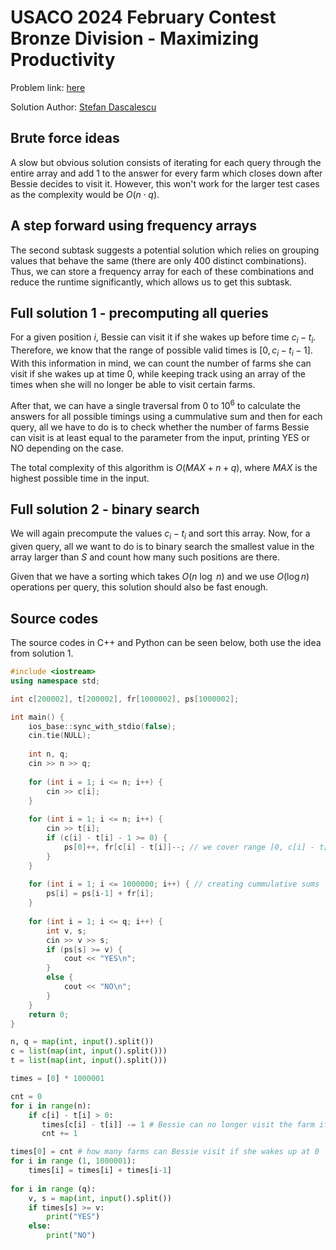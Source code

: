 # USACO 2024 February Contest Bronze Division - Maximizing Productivity

Problem link: [here](https://usaco.org/index.php?page=viewproblem2&cpid=1397)

Solution Author: [Stefan Dascalescu](https://stefdasca.ro/)

## Brute force ideas

A slow but obvious solution consists of iterating for each query through the entire array and add 1 to the answer for every farm which closes down after Bessie decides to visit it. However, this won't work for the larger test cases as the complexity would be $O(n \cdot q)$.

## A step forward using frequency arrays

The second subtask suggests a potential solution which relies on grouping values that behave the same (there are only $400$ distinct combinations). Thus, we can store a frequency array for each of these combinations and reduce the runtime significantly, which allows us to get this subtask.

## Full solution 1 - precomputing all queries

For a given position $i$, Bessie can visit it if she wakes up before time $c_i - t_i$. Therefore, we know that the range of possible valid times is $[0, c_i - t_i - 1]$. With this information in mind, we can count the number of farms she can visit if she wakes up at time 0, while keeping track using an array of the times when she will no longer be able to visit certain farms.

After that, we can have a single traversal from 0 to $10^6$ to calculate the answers for all possible timings using a cummulative sum and then for each query, all we have to do is to check whether the number of farms Bessie can visit is at least equal to the parameter from the input, printing YES or NO depending on the case.

The total complexity of this algorithm is $O(MAX + n + q)$, where $MAX$ is the highest possible time in the input.

## Full solution 2 - binary search

We will again precompute the values $c_i - t_i$ and sort this array. Now, for a given query, all we want to do is to binary search the smallest value in the array larger than $S$ and count how many such positions are there.

Given that we have a sorting which takes $O(n \ \log \ n)$ and we use $O(\log n)$ operations per query, this solution should also be fast enough.

## Source codes

The source codes in C++ and Python can be seen below, both use the idea from solution 1.

```cpp
#include <iostream>
using namespace std;

int c[200002], t[200002], fr[1000002], ps[1000002];

int main() {
    ios_base::sync_with_stdio(false);
    cin.tie(NULL);
    
    int n, q;
    cin >> n >> q;
    
    for (int i = 1; i <= n; i++) {
        cin >> c[i];
    }
    
    for (int i = 1; i <= n; i++) {
        cin >> t[i];
        if (c[i] - t[i] - 1 >= 0) {
            ps[0]++, fr[c[i] - t[i]]--; // we cover range [0, c[i] - t[i] - 1]
        }
    }
    
    for (int i = 1; i <= 1000000; i++) { // creating cummulative sums
        ps[i] = ps[i-1] + fr[i];
    }
    
    for (int i = 1; i <= q; i++) {
        int v, s;
        cin >> v >> s;
        if (ps[s] >= v) {
            cout << "YES\n";
        }
        else {
            cout << "NO\n";
        }
    }
    return 0;
}
```

```py
n, q = map(int, input().split())
c = list(map(int, input().split()))
t = list(map(int, input().split()))

times = [0] * 1000001

cnt = 0
for i in range(n):
    if c[i] - t[i] > 0:
       times[c[i] - t[i]] -= 1 # Bessie can no longer visit the farm if she wakes up too late
       cnt += 1

times[0] = cnt # how many farms can Bessie visit if she wakes up at 0
for i in range (1, 1000001):
    times[i] = times[i] + times[i-1]
  
for i in range (q):
    v, s = map(int, input().split())
    if times[s] >= v:
        print("YES")
    else:
        print("NO")
```

